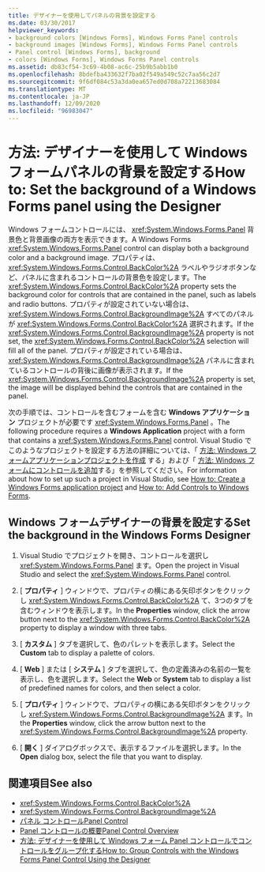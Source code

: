 ```yaml
---
title: デザイナーを使用してパネルの背景を設定する
ms.date: 03/30/2017
helpviewer_keywords:
- background colors [Windows Forms], Windows Forms Panel controls
- background images [Windows Forms], Windows Forms Panel controls
- Panel control [Windows Forms], background
- colors [Windows Forms], Windows Forms Panel controls
ms.assetid: db83cf54-3c69-4b08-ac6c-25b9b5abb1b0
ms.openlocfilehash: 8bdefba433632f7ba02f549a549c52c7aa56c2d7
ms.sourcegitcommit: 9f6df084c53a3da0ea657ed0d708a72213683084
ms.translationtype: MT
ms.contentlocale: ja-JP
ms.lasthandoff: 12/09/2020
ms.locfileid: "96983047"
---
```

# <a name="how-to-set-the-background-of-a-windows-forms-panel-using-the-designer"></a><span data-ttu-id="97a64-102">方法: デザイナーを使用して Windows フォームパネルの背景を設定する</span><span class="sxs-lookup"><span data-stu-id="97a64-102">How to: Set the background of a Windows Forms panel using the Designer</span></span>

<span data-ttu-id="97a64-103">Windows フォームコントロールには、 <xref:System.Windows.Forms.Panel> 背景色と背景画像の両方を表示できます。</span><span class="sxs-lookup"><span data-stu-id="97a64-103">A Windows Forms <xref:System.Windows.Forms.Panel> control can display both a background color and a background image.</span></span> <span data-ttu-id="97a64-104">プロパティは、 <xref:System.Windows.Forms.Control.BackColor%2A> ラベルやラジオボタンなど、パネルに含まれるコントロールの背景色を設定します。</span><span class="sxs-lookup"><span data-stu-id="97a64-104">The <xref:System.Windows.Forms.Control.BackColor%2A> property sets the background color for controls that are contained in the panel, such as labels and radio buttons.</span></span> <span data-ttu-id="97a64-105">プロパティが設定されていない場合は、 <xref:System.Windows.Forms.Control.BackgroundImage%2A> すべてのパネルが <xref:System.Windows.Forms.Control.BackColor%2A> 選択されます。</span><span class="sxs-lookup"><span data-stu-id="97a64-105">If the <xref:System.Windows.Forms.Control.BackgroundImage%2A> property is not set, the <xref:System.Windows.Forms.Control.BackColor%2A> selection will fill all of the panel.</span></span> <span data-ttu-id="97a64-106">プロパティが設定されている場合は、 <xref:System.Windows.Forms.Control.BackgroundImage%2A> パネルに含まれているコントロールの背後に画像が表示されます。</span><span class="sxs-lookup"><span data-stu-id="97a64-106">If the <xref:System.Windows.Forms.Control.BackgroundImage%2A> property is set, the image will be displayed behind the controls that are contained in the panel.</span></span>

<span data-ttu-id="97a64-107">次の手順では、コントロールを含むフォームを含む **Windows アプリケーション** プロジェクトが必要です <xref:System.Windows.Forms.Panel> 。</span><span class="sxs-lookup"><span data-stu-id="97a64-107">The following procedure requires a **Windows Application** project with a form that contains a <xref:System.Windows.Forms.Panel> control.</span></span> <span data-ttu-id="97a64-108">Visual Studio でこのようなプロジェクトを設定する方法の詳細については、「 [方法: Windows フォームアプリケーションプロジェクトを作成](/visualstudio/ide/step-1-create-a-windows-forms-application-project) する」および「 [方法: Windows フォームにコントロールを追加](how-to-add-controls-to-windows-forms.md)する」を参照してください。</span><span class="sxs-lookup"><span data-stu-id="97a64-108">For information about how to set up such a project in Visual Studio, see [How to: Create a Windows Forms application project](/visualstudio/ide/step-1-create-a-windows-forms-application-project) and [How to: Add Controls to Windows Forms](how-to-add-controls-to-windows-forms.md).</span></span>

## <a name="set-the-background-in-the-windows-forms-designer"></a><span data-ttu-id="97a64-109">Windows フォームデザイナーの背景を設定する</span><span class="sxs-lookup"><span data-stu-id="97a64-109">Set the background in the Windows Forms Designer</span></span>

1. <span data-ttu-id="97a64-110">Visual Studio でプロジェクトを開き、コントロールを選択し <xref:System.Windows.Forms.Panel> ます。</span><span class="sxs-lookup"><span data-stu-id="97a64-110">Open the project in Visual Studio and select the <xref:System.Windows.Forms.Panel> control.</span></span>

2. <span data-ttu-id="97a64-111">[ **プロパティ** ] ウィンドウで、プロパティの横にある矢印ボタンをクリックし <xref:System.Windows.Forms.Control.BackColor%2A> て、3つのタブを含むウィンドウを表示します。</span><span class="sxs-lookup"><span data-stu-id="97a64-111">In the **Properties** window, click the arrow button next to the <xref:System.Windows.Forms.Control.BackColor%2A> property to display a window with three tabs.</span></span>

3. <span data-ttu-id="97a64-112">[ **カスタム** ] タブを選択して、色のパレットを表示します。</span><span class="sxs-lookup"><span data-stu-id="97a64-112">Select the **Custom** tab to display a palette of colors.</span></span>

4. <span data-ttu-id="97a64-113">[ **Web** ] または [ **システム** ] タブを選択して、色の定義済みの名前の一覧を表示し、色を選択します。</span><span class="sxs-lookup"><span data-stu-id="97a64-113">Select the **Web** or **System** tab to display a list of predefined names for colors, and then select a color.</span></span>

5. <span data-ttu-id="97a64-114">[ **プロパティ** ] ウィンドウで、プロパティの横にある矢印ボタンをクリックし <xref:System.Windows.Forms.Control.BackgroundImage%2A> ます。</span><span class="sxs-lookup"><span data-stu-id="97a64-114">In the **Properties** window, click the arrow button next to the <xref:System.Windows.Forms.Control.BackgroundImage%2A> property.</span></span>

6. <span data-ttu-id="97a64-115">[ **開く** ] ダイアログボックスで、表示するファイルを選択します。</span><span class="sxs-lookup"><span data-stu-id="97a64-115">In the **Open** dialog box, select the file that you want to display.</span></span>

## <a name="see-also"></a><span data-ttu-id="97a64-116">関連項目</span><span class="sxs-lookup"><span data-stu-id="97a64-116">See also</span></span>

- <xref:System.Windows.Forms.Control.BackColor%2A>
- <xref:System.Windows.Forms.Control.BackgroundImage%2A>
- [<span data-ttu-id="97a64-117">パネル コントロール</span><span class="sxs-lookup"><span data-stu-id="97a64-117">Panel Control</span></span>](panel-control-windows-forms.md)
- [<span data-ttu-id="97a64-118">Panel コントロールの概要</span><span class="sxs-lookup"><span data-stu-id="97a64-118">Panel Control Overview</span></span>](panel-control-overview-windows-forms.md)
- [<span data-ttu-id="97a64-119">方法: デザイナーを使用して Windows フォーム Panel コントロールでコントロールをグループ化する</span><span class="sxs-lookup"><span data-stu-id="97a64-119">How to: Group Controls with the Windows Forms Panel Control Using the Designer</span></span>](group-controls-with-wf-panel-control-using-the-designer.md)
